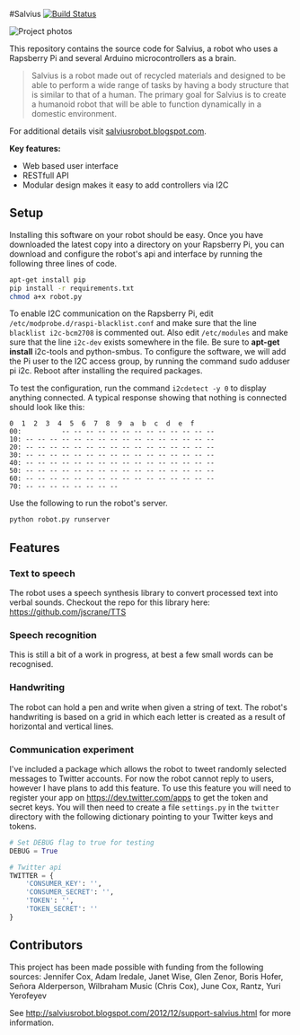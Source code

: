 #Salvius [![Build Status](https://travis-ci.org/gunthercox/salvius.svg?branch=master)](https://travis-ci.org/gunthercox/salvius)

![Project photos](http://i.imgur.com/4sXpuA4.png)

This repository contains the source code for Salvius, a robot who uses a 
Rapsberry Pi and several Arduino microcontrollers as a brain.

> Salvius is a robot made out of recycled materials
> and designed to be able to perform a wide range of
> tasks by having a body structure that is similar to
> that of a human. The primary goal for Salvius is to 
> create a humanoid robot that will be able to function
> dynamically in a domestic environment.

For additional details visit [salviusrobot.blogspot.com](http://salviusrobot.blogspot.com).

**Key features:** 
  - Web based user interface
  - RESTfull API
  - Modular design makes it easy to add controllers via I2C

## Setup
Installing this software on your robot should be easy. Once you have downloaded 
the latest copy into a directory on your Rapsberry Pi, you can download and 
configure the robot's api and interface by running the following three lines of code.

```bash
apt-get install pip
pip install -r requirements.txt
chmod a+x robot.py
```

To enable I2C communication on the Rapsberry Pi, edit
```/etc/modprobe.d/raspi-blacklist.conf```
and make sure that the line ```blacklist i2c-bcm2708``` is commented out. Also edit ```/etc/modules``` and make sure that the line ```i2c-dev``` exists somewhere in the file.
Be sure to **apt-get install** i2c-tools and python-smbus.
To configure the software, we will add the Pi user to the I2C access group, by running the command sudo adduser pi i2c.
Reboot after installing the required packages.

To test the configuration, run the command ```i2cdetect -y 0``` to display anything connected. A typical response showing that nothing is connected should look like this:

```
0  1  2  3  4  5  6  7  8  9  a  b  c  d  e  f
00:          -- -- -- -- -- -- -- -- -- -- -- -- --
10: -- -- -- -- -- -- -- -- -- -- -- -- -- -- -- --
20: -- -- -- -- -- -- -- -- -- -- -- -- -- -- -- --
30: -- -- -- -- -- -- -- -- -- -- -- -- -- -- -- --
40: -- -- -- -- -- -- -- -- -- -- -- -- -- -- -- --
50: -- -- -- -- -- -- -- -- -- -- -- -- -- -- -- --
60: -- -- -- -- -- -- -- -- -- -- -- -- -- -- -- --
70: -- -- -- -- -- -- -- --
```

Use the following to run the robot's server.
```bash
python robot.py runserver
```

## Features

### Text to speech
The robot uses a speech synthesis library to convert processed text into verbal sounds.
Checkout the repo for this library here: https://github.com/jscrane/TTS

### Speech recognition
This is still a bit of a work in progress, at best a few small words can be recognised.

### Handwriting

The robot can hold a pen and write when given a string of text.
The robot's handwriting is based on a grid in which each letter is created as a result
of horizontal and vertical lines.

### Communication experiment
I've included a package which allows the robot to tweet randomly selected 
messages to Twitter accounts. For now the robot cannot reply to users, however 
I have plans to add this feature. To use this feature you will need to register 
your app on https://dev.twitter.com/apps to get the token and secret keys. 
You will then need to create a file ```settings.py``` in the ```twitter``` 
directory with the following dictionary pointing to your Twitter keys and tokens.

```python
# Set DEBUG flag to true for testing
DEBUG = True

# Twitter api
TWITTER = {
    'CONSUMER_KEY': '',
    'CONSUMER_SECRET': '',
    'TOKEN': '',
    'TOKEN_SECRET': ''
}
```

## Contributors

This project has been made possible with funding from the following sources:
Jennifer Cox, Adam Iredale, Janet Wise, Glen Zenor, Boris Hofer, 
Señora Alderperson, Wilbraham Music (Chris Cox), June Cox, Rantz, Yuri Yerofeyev

See http://salviusrobot.blogspot.com/2012/12/support-salvius.html for more information.
